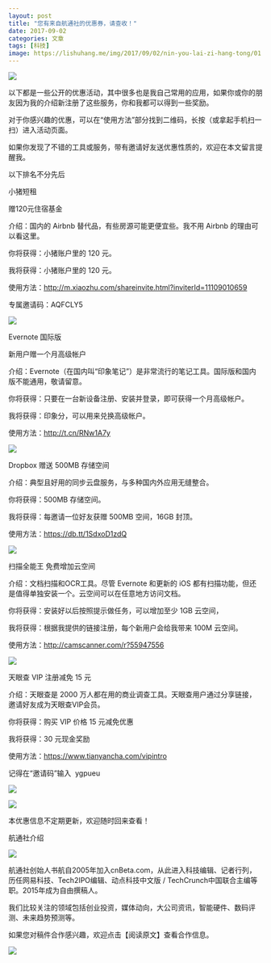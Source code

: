 ```yaml
---
layout: post
title: "您有来自航通社的优惠券，请查收！"
date: 2017-09-02
categories: 文章
tags: [科技]
image: https://lishuhang.me/img/2017/09/02/nin-you-lai-zi-hang-tong/01.png
---
```


![](https://mmbiz.qpic.cn/mmbiz_jpg/AdRKyBVLoHKvPYsqUj0fXzic7fnSRdozdht0icfyrnsqkf5KVYqZOgW0lrWOBD6rnegUc4VAHpspD6vvUlw6ZfuQ/0.jpeg)

以下都是一些公开的优惠活动，其中很多也是我自己常用的应用，如果你或你的朋友因为我的介绍新注册了这些服务，你和我都可以得到一些奖励。

对于你感兴趣的优惠，可以在“使用方法”部分找到二维码，长按（或拿起手机扫一扫）进入活动页面。

如果你发现了不错的工具或服务，带有邀请好友送优惠性质的，欢迎在本文留言提醒我。

以下排名不分先后

小猪短租

赠120元住宿基金

介绍：国内的 Airbnb 替代品，有些房源可能更便宜些。我不用 Airbnb 的理由可以看这里。

你将获得：小猪账户里的 120 元。

我将获得：小猪账户里的 120 元。

使用方法：http://m.xiaozhu.com/shareinvite.html?inviterId=11109010659

专属邀请码：AQFCLY5

![](https://lishuhang.me/img/2017/09/02/nin-you-lai-zi-hang-tong/01.png)

Evernote 国际版

新用户赠一个月高级帐户

介绍：Evernote（在国内叫“印象笔记”）是非常流行的笔记工具。国际版和国内版不能通用，敬请留意。

你将获得：只要在一台新设备注册、安装并登录，即可获得一个月高级帐户。

我将获得：印象分，可以用来兑换高级帐户。

使用方法：http://t.cn/RNw1A7y

![](https://lishuhang.me/img/2017/09/02/nin-you-lai-zi-hang-tong/02.png)

Dropbox 赠送 500MB 存储空间

介绍：典型且好用的同步云盘服务，与多种国内外应用无缝整合。

你将获得：500MB 存储空间。

我将获得：每邀请一位好友获赠 500MB 空间，16GB 封顶。

使用方法：https://db.tt/1SdxoD1zdQ

![](https://lishuhang.me/img/2017/09/02/nin-you-lai-zi-hang-tong/03.png)

扫描全能王 免费增加云空间

介绍：文档扫描和OCR工具。尽管 Evernote 和更新的 iOS 都有扫描功能，但还是值得单独安装一个。云空间可以在任意地方访问文档。

你将获得：安装好以后按照提示做任务，可以增加至少 1GB 云空间，

我将获得：根据我提供的链接注册，每个新用户会给我带来 100M 云空间。

使用方法：http://camscanner.com/r?55947556

![](https://lishuhang.me/img/2017/09/02/nin-you-lai-zi-hang-tong/04.png)

天眼查 VIP 注册减免 15 元

介绍：天眼查是 2000 万人都在用的商业调查工具。天眼查用户通过分享链接，邀请好友成为天眼查VIP会员。

你将获得：购买 VIP 价格 15 元减免优惠

我将获得：30 元现金奖励

使用方法：https://www.tianyancha.com/vipintro

记得在“邀请码”输入  ygpueu

![](https://lishuhang.me/img/2017/09/02/nin-you-lai-zi-hang-tong/05.png)

![](https://lishuhang.me/img/2017/09/02/nin-you-lai-zi-hang-tong/06.png)

本优惠信息不定期更新，欢迎随时回来查看！

航通社介绍

![](https://lishuhang.me/img/2017/09/02/nin-you-lai-zi-hang-tong/07.jpg)

航通社创始人书航自2005年加入cnBeta.com，从此进入科技编辑、记者行列，历任网易科技、Tech2IPO编辑、动点科技中文版 / TechCrunch中国联合主编等职。2015年成为自由撰稿人。

我们比较关注的领域包括创业投资，媒体动向，大公司资讯，智能硬件、数码评测、未来趋势预测等。

如果您对稿件合作感兴趣，欢迎点击【阅读原文】查看合作信息。

![](https://lishuhang.me/img/2017/09/02/nin-you-lai-zi-hang-tong/08.jpg)